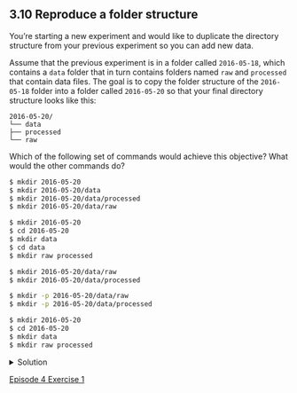 ## 3.10 Reproduce a folder structure

You’re starting a new experiment and would like to duplicate the directory structure from your previous experiment so you can add new data.

Assume that the previous experiment is in a folder called ```2016-05-18```, which contains a ```data``` folder that in turn contains folders named ```raw``` and ```processed``` that contain data files. The goal is to copy the folder structure of the ```2016-05-18``` folder into a folder called ```2016-05-20``` so that your final directory structure looks like this:

```output
2016-05-20/
└── data
├── processed
└── raw
```

Which of the following set of commands would achieve this objective? What would the other commands do?

```bash
$ mkdir 2016-05-20
$ mkdir 2016-05-20/data
$ mkdir 2016-05-20/data/processed
$ mkdir 2016-05-20/data/raw
```
```bash
$ mkdir 2016-05-20
$ cd 2016-05-20
$ mkdir data
$ cd data
$ mkdir raw processed
```
```bash
$ mkdir 2016-05-20/data/raw
$ mkdir 2016-05-20/data/processed
```
```bash
$ mkdir -p 2016-05-20/data/raw
$ mkdir -p 2016-05-20/data/processed
```
```bash
$ mkdir 2016-05-20
$ cd 2016-05-20
$ mkdir data
$ mkdir raw processed
```

<details>
  <summary>
Solution
  </summary>

The first two sets of commands achieve this objective. The first set uses relative paths to create the top-level directory before the subdirectories.

The third set of commands will give an error because the default behavior of <code>mkdir</code> won’t create a subdirectory of a non-existent directory: the intermediate level folders must be created first.

The fourth set of commands achieve this objective. Remember, the <code>-p</code> option, followed by a path of one or more directories, will cause <code>mkdir</code> to create any intermediate subdirectories as required.

The final set of commands generates the ‘raw’ and ‘processed’ directories at the same level as the ‘data’ directory.

</details>

[Episode 4 Exercise 1](episode4_ex1.md)
